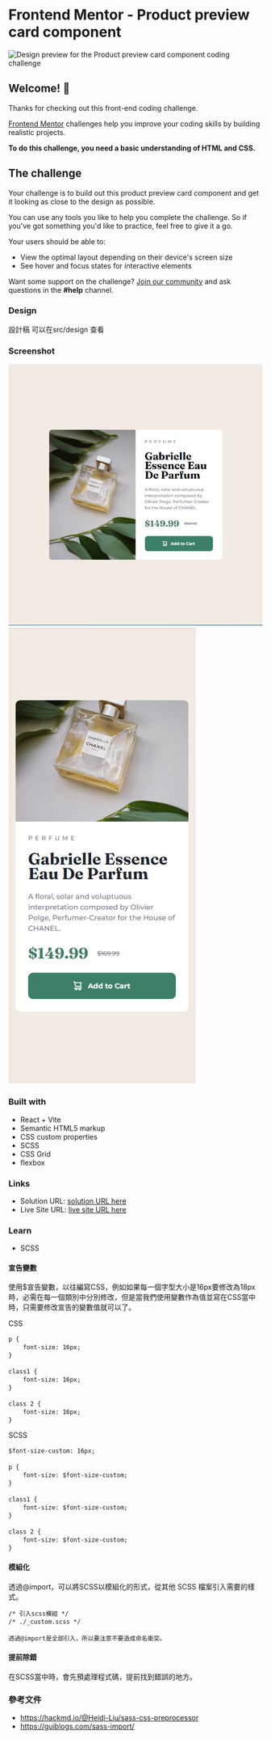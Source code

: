 # Frontend Mentor - Product preview card component

![Design preview for the Product preview card component coding challenge](./design/desktop-preview.jpg)

## Welcome! 👋

Thanks for checking out this front-end coding challenge.

[Frontend Mentor](https://www.frontendmentor.io) challenges help you improve your coding skills by building realistic projects.

**To do this challenge, you need a basic understanding of HTML and CSS.**

## The challenge

Your challenge is to build out this product preview card component and get it looking as close to the design as possible.

You can use any tools you like to help you complete the challenge. So if you've got something you'd like to practice, feel free to give it a go.

Your users should be able to:

- View the optimal layout depending on their device's screen size
- See hover and focus states for interactive elements

Want some support on the challenge? [Join our community](https://www.frontendmentor.io/community) and ask questions in the **#help** channel.


### Design

設計稿 可以在src/design 查看

### Screenshot

![Desktop](https://github.com/jungang0414/frontend-challenge/blob/main/vite-product-preview-card/src/design/preview.PNG)
![Mobile](https://github.com/jungang0414/frontend-challenge/blob/main/vite-product-preview-card/src/design/preview-m.PNG)

### Built with 

- React + Vite
- Semantic HTML5 markup
- CSS custom properties
- SCSS
- CSS Grid
- flexbox

### Links

- Solution URL: [solution URL here](https://github.com/jungang0414/frontend-challenge/tree/main/vite-product-preview-card)
- Live Site URL: [live site URL here](https://vite-product-preview-card.netlify.app/)


### Learn

- SCSS

#### 宣告變數

使用$宣告變數，以往編寫CSS，例如如果每一個字型大小是16px要修改為18px時，必需在每一個類別中分別修改，但是當我們使用變數作為值並寫在CSS當中時，只需要修改宣告的變數值就可以了。

CSS
```
p {
    font-size: 16px;
}

class1 {
    font-size: 16px;
}

class 2 {
    font-size: 16px;
}
```

SCSS
```
$font-size-custom: 16px;

p {
    font-size: $font-size-custom;
}

class1 {
    font-size: $font-size-custom;
}

class 2 {
    font-size: $font-size-custom;
}

```

#### 模組化

透過@import，可以將SCSS以模組化的形式，從其他 SCSS 檔案引入需要的樣式。

```
/* 引入scss模組 */
/* ./_custom.scss */

透過@import是全部引入，所以要注意不要造成命名衝突。

```

#### 提前除錯

在SCSS當中時，會先預處理程式碼，提前找到錯誤的地方。

### 參考文件

- https://hackmd.io/@Heidi-Liu/sass-css-preprocessor
- https://guiblogs.com/sass-import/